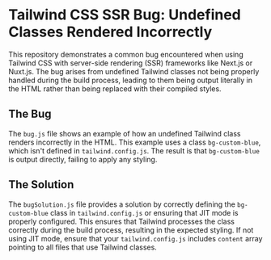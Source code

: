# Tailwind CSS SSR Bug: Undefined Classes Rendered Incorrectly

This repository demonstrates a common bug encountered when using Tailwind CSS with server-side rendering (SSR) frameworks like Next.js or Nuxt.js.  The bug arises from undefined Tailwind classes not being properly handled during the build process, leading to them being output literally in the HTML rather than being replaced with their compiled styles.

## The Bug

The `bug.js` file shows an example of how an undefined Tailwind class renders incorrectly in the HTML.  This example uses a class `bg-custom-blue`, which isn't defined in `tailwind.config.js`.  The result is that `bg-custom-blue` is output directly, failing to apply any styling.

## The Solution

The `bugSolution.js` file provides a solution by correctly defining the `bg-custom-blue` class in `tailwind.config.js` or ensuring that JIT mode is properly configured.  This ensures that Tailwind processes the class correctly during the build process, resulting in the expected styling.  If not using JIT mode, ensure that your `tailwind.config.js` includes `content` array pointing to all files that use Tailwind classes.